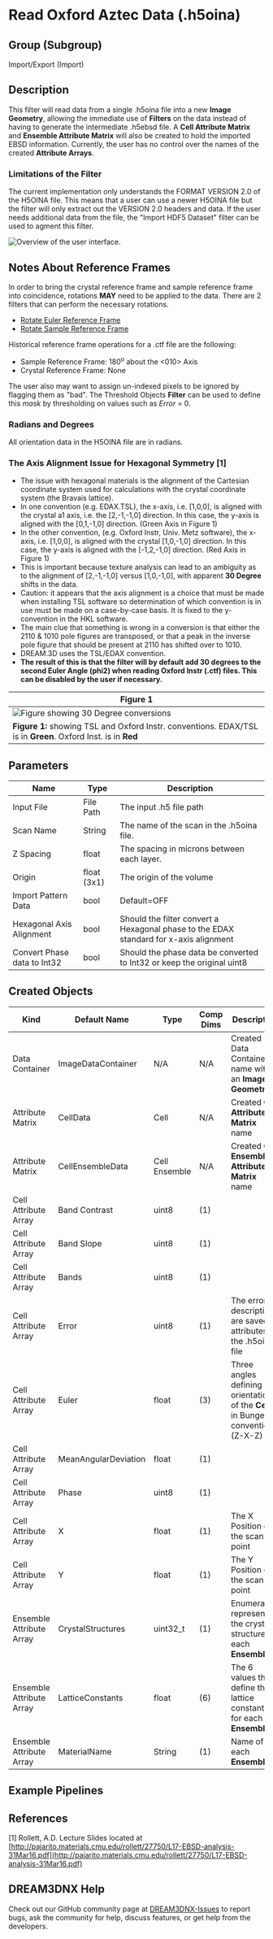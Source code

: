 # Read Oxford Aztec Data (.h5oina)

## Group (Subgroup)

Import/Export (Import)

## Description

This filter will read data from a single .h5oina file into a new **Image Geometry**, allowing the immediate use of
**Filters** on the data instead of having to generate the intermediate .h5ebsd file. A **Cell Attribute Matrix** and
**Ensemble Attribute Matrix** will also be created to hold the imported EBSD information. Currently, the user has no control
over the names of the created **Attribute Arrays**.

### Limitations of the Filter

The current implementation only understands the FORMAT VERSION 2.0 of the H5OINA file. This means that a user
can use a newer H5OINA file but the filter will only extract out the VERSION 2.0 headers and data. If the user
needs additional data from the file, the "Import HDF5 Dataset" filter can be used to agment this filter.

![Overview of the user interface.](Images/ImportH5OinaFilter_1.png)

## Notes About Reference Frames

In order to bring the crystal reference frame and sample reference frame into coincidence, rotations **MAY** need to be applied to the data. There are 2 filters that can perform the necessary rotations.

+ [Rotate Euler Reference Frame](../RotateEulerRefFrameFilter/index.html)
+ [Rotate Sample Reference Frame](../RotateSampleRefFrameFilter/index.html)

Historical reference frame operations for a .ctf file are the following:

+ Sample Reference Frame: 180<sup>o</sup> about the <010> Axis
+ Crystal Reference Frame: None

The user also may want to assign un-indexed pixels to be ignored by flagging them as "bad". The Threshold Objects **Filter** can be used to define this *mask* by thresholding on values such as *Error* = 0.

### Radians and Degrees

All orientation data in the H5OINA file are in radians.

### The Axis Alignment Issue for Hexagonal Symmetry [1]

+ The issue with hexagonal materials is the alignment of the Cartesian coordinate system used for calculations with the crystal coordinate system (the Bravais lattice).
+ In one convention (e.g. EDAX.TSL), the x-axis, i.e. [1,0,0], is aligned with the crystal a1 axis, i.e. the [2,-1,-1,0] direction. In this case, the y-axis is aligned with the [0,1,-1,0] direction. (Green Axis in Figure 1)
+ In the other convention, (e.g. Oxford Instr, Univ. Metz software), the x-axis, i.e. [1,0,0], is aligned with the crystal [1,0,-1,0] direction. In this case, the y-axis is aligned with the [-1,2,-1,0] direction. (Red Axis in Figure 1)
+ This is important because texture analysis can lead to an ambiguity as to the alignment of [2,-1,-1,0] versus [1,0,-1,0], with apparent **30 Degree** shifts in the data.
+ Caution: it appears that the axis alignment is a choice that must be made when installing TSL software so determination of which convention is in use must be made on a case-by-case basis. It is fixed to the y-convention in the HKL software.
+ The main clue that something is wrong in a conversion is that either the 2110 & 1010 pole figures are transposed, or that a peak in the inverse pole figure that should be present at 2110 has shifted over to 1010.
+ DREAM.3D uses the TSL/EDAX convention.
+ __The result of this is that the filter will by default add 30 degrees to the second Euler Angle (phi2) when reading Oxford Instr (.ctf) files. This can be disabled by the user if necessary.__

| Figure 1 |
|--------|
| ![Figure showing 30 Degree conversions](Images/Hexagonal_Axis_Alignment.png) |
| **Figure 1:** showing TSL and Oxford Instr. conventions. EDAX/TSL is in **Green**. Oxford Inst. is in **Red** |

## Parameters

| Name | Type | Description |
|------|------| ----------- |
| Input File | File Path | The input .h5 file path |
| Scan Name | String | The name of the scan in the .h5oina file. |
| Z Spacing | float | The spacing in microns between each layer. |
| Origin | float (3x1) | The origin of the volume |
| Import Pattern Data | bool | Default=OFF |
| Hexagonal Axis Alignment | bool | Should the filter convert a Hexagonal phase to the EDAX standard for x-axis alignment |
| Convert Phase data to Int32 | bool | Should the phase data be converted to Int32 or keep the original uint8 |

## Created Objects

| Kind        | Default Name | Type | Comp Dims | Description                            |
|-------------|--------------|------|-----------|----------------------------------------|
| Data Container  | ImageDataContainer | N/A | N/A    | Created Data Container name with an **Image Geometry** |
| Attribute Matrix  | CellData | Cell | N/A    | Created **Cell Attribute Matrix** name  |
| Attribute Matrix  | CellEnsembleData | Cell Ensemble | N/A    | Created **Cell Ensemble Attribute Matrix** name  |
| Cell Attribute Array | Band Contrast  | uint8 | (1) |  |
| Cell Attribute Array | Band Slope  | uint8 | (1) |  |
| Cell Attribute Array | Bands  | uint8 | (1) |  |
| Cell Attribute Array | Error  | uint8 | (1) | The error descriptions are saved as attributes in the .h5oina file  |
| Cell Attribute Array | Euler  | float | (3) | Three angles defining the orientation of the **Cell** in Bunge convention (Z-X-Z)  |
| Cell Attribute Array | MeanAngularDeviation  | float | (1) |  |
| Cell Attribute Array | Phase  | uint8 | (1) |  |
| Cell Attribute Array | X  | float | (1) | The X Position of the scan point |
| Cell Attribute Array | Y  | float | (1) | The Y Position of the scan point |
| Ensemble Attribute Array | CrystalStructures | uint32_t | (1) | Enumeration representing the crystal structure for each **Ensemble** |
| Ensemble Attribute Array | LatticeConstants | float | (6) | The 6 values that define the lattice constants for each **Ensemble**|
| Ensemble Attribute Array | MaterialName | String | (1) | Name of each **Ensemble** |

## Example Pipelines

## References

[1] Rollett, A.D. Lecture Slides located at [http://pajarito.materials.cmu.edu/rollett/27750/L17-EBSD-analysis-31Mar16.pdf](http://pajarito.materials.cmu.edu/rollett/27750/L17-EBSD-analysis-31Mar16.pdf)

## DREAM3DNX Help

Check out our GitHub community page at [DREAM3DNX-Issues](https://github.com/BlueQuartzSoftware/DREAM3DNX-Issues/discussions) to report bugs, ask the community for help, discuss features, or get help from the developers.
